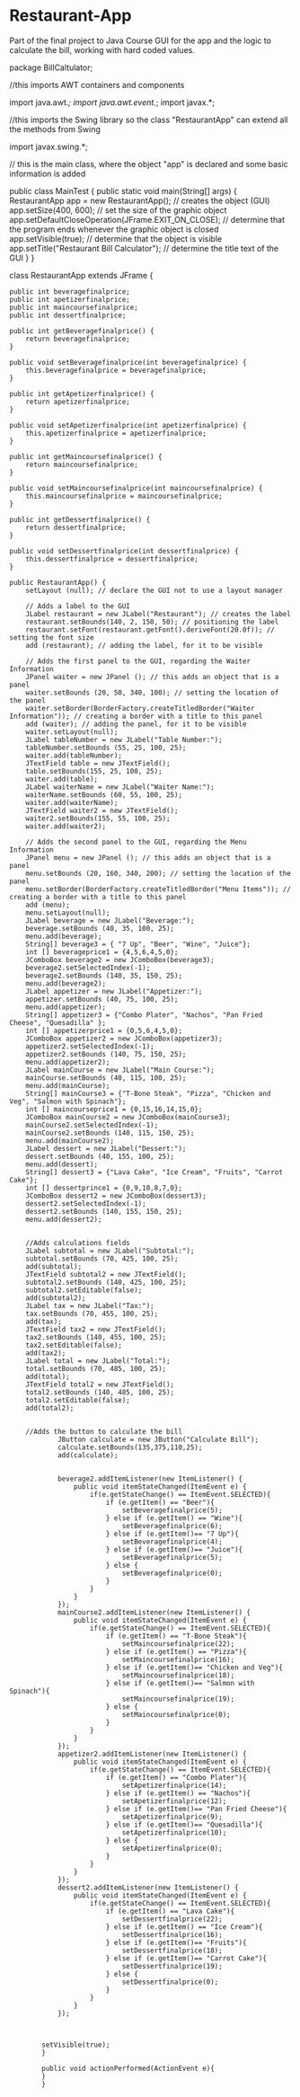 # Restaurant-App
Part of the final project to Java Course
GUI for the app and the logic to calculate the bill, working with hard coded values.



package BillCaltulator;

//this imports AWT containers and components

import java.awt.*;
import java.awt.event.*;
import javax.*;

//this imports the Swing library so the class "RestaurantApp" can extend all the methods from Swing

import javax.swing.*;


// this is the main class, where the object "app" is declared and some basic information is added

public class MainTest {
	public static void main(String[] args) {
		RestaurantApp app = new RestaurantApp(); // creates the object (GUI)
		app.setSize(400, 600); // set the size of the graphic object
		app.setDefaultCloseOperation(JFrame.EXIT_ON_CLOSE); // determine that the program ends whenever the graphic object is closed
		app.setVisible(true); // determine that the object is visible
		app.setTitle("Restaurant Bill Calculator"); // determine the title text of the GUI
	}
}

class RestaurantApp extends JFrame {
	
	public int beveragefinalprice;
	public int apetizerfinalprice;
	public int maincoursefinalprice;
	public int dessertfinalprice;
	
	public int getBeveragefinalprice() {
		return beveragefinalprice;
	}

	public void setBeveragefinalprice(int beveragefinalprice) {
		this.beveragefinalprice = beveragefinalprice;
	}

	public int getApetizerfinalprice() {
		return apetizerfinalprice;
	}

	public void setApetizerfinalprice(int apetizerfinalprice) {
		this.apetizerfinalprice = apetizerfinalprice;
	}

	public int getMaincoursefinalprice() {
		return maincoursefinalprice;
	}

	public void setMaincoursefinalprice(int maincoursefinalprice) {
		this.maincoursefinalprice = maincoursefinalprice;
	}

	public int getDessertfinalprice() {
		return dessertfinalprice;
	}

	public void setDessertfinalprice(int dessertfinalprice) {
		this.dessertfinalprice = dessertfinalprice;
	}

	public RestaurantApp() {
		setLayout (null); // declare the GUI not to use a layout manager
		
		// Adds a label to the GUI
		JLabel restaurant = new JLabel("Restaurant"); // creates the label
		restaurant.setBounds(140, 2, 150, 50); // positioning the label
		restaurant.setFont(restaurant.getFont().deriveFont(20.0f)); // setting the font size
		add (restaurant); // adding the label, for it to be visible
		
		// Adds the first panel to the GUI, regarding the Waiter Information
		JPanel waiter = new JPanel (); // this adds an object that is a panel
		waiter.setBounds (20, 50, 340, 100); // setting the location of the panel
		waiter.setBorder(BorderFactory.createTitledBorder("Waiter Information")); // creating a border with a title to this panel
		add (waiter); // adding the panel, for it to be visible
		waiter.setLayout(null);
		JLabel tableNumber = new JLabel("Table Number:");
		tableNumber.setBounds (55, 25, 100, 25);
		waiter.add(tableNumber);
		JTextField table = new JTextField();
		table.setBounds(155, 25, 100, 25);
        waiter.add(table);
        JLabel waiterName = new JLabel("Waiter Name:");
		waiterName.setBounds (60, 55, 100, 25);
		waiter.add(waiterName);
		JTextField waiter2 = new JTextField();
		waiter2.setBounds(155, 55, 100, 25);
		waiter.add(waiter2);
        		
		// Adds the second panel to the GUI, regarding the Menu Information
		JPanel menu = new JPanel (); // this adds an object that is a panel
		menu.setBounds (20, 160, 340, 200); // setting the location of the panel
		menu.setBorder(BorderFactory.createTitledBorder("Menu Items")); // creating a border with a title to this panel
		add (menu);
		menu.setLayout(null);
		JLabel beverage = new JLabel("Beverage:");
		beverage.setBounds (40, 35, 100, 25);
		menu.add(beverage);
		String[] beverage3 = { "7 Up", "Beer", "Wine", "Juice"};
		int [] beverageprice1 = {4,5,6,4,5,0};
		JComboBox beverage2 = new JComboBox(beverage3);
		beverage2.setSelectedIndex(-1);
		beverage2.setBounds (140, 35, 150, 25);
		menu.add(beverage2);
		JLabel appetizer = new JLabel("Appetizer:");
		appetizer.setBounds (40, 75, 100, 25);
		menu.add(appetizer);
		String[] appetizer3 = {"Combo Plater", "Nachos", "Pan Fried Cheese", "Quesadilla" };
		int [] appetizerprice1 = {0,5,6,4,5,0};
		JComboBox appetizer2 = new JComboBox(appetizer3);
		appetizer2.setSelectedIndex(-1);
		appetizer2.setBounds (140, 75, 150, 25);
		menu.add(appetizer2);
		JLabel mainCourse = new JLabel("Main Course:");
		mainCourse.setBounds (40, 115, 100, 25);
		menu.add(mainCourse);
		String[] mainCourse3 = {"T-Bone Steak", "Pizza", "Chicken and Veg", "Salmon with Spinach"};
		int [] maincourseprice1 = {0,15,16,14,15,0};
		JComboBox mainCourse2 = new JComboBox(mainCourse3);
		mainCourse2.setSelectedIndex(-1);
		mainCourse2.setBounds (140, 115, 150, 25);
		menu.add(mainCourse2);
		JLabel dessert = new JLabel("Dessert:");
		dessert.setBounds (40, 155, 100, 25);
		menu.add(dessert);
		String[] dessert3 = {"Lava Cake", "Ice Cream", "Fruits", "Carrot Cake"};
		int [] dessertprince1 = {0,9,10,8,7,0};
		JComboBox dessert2 = new JComboBox(dessert3);
		dessert2.setSelectedIndex(-1);
		dessert2.setBounds (140, 155, 150, 25);
		menu.add(dessert2);
		
			
		//Adds calculations fields
        JLabel subtotal = new JLabel("Subtotal:");
		subtotal.setBounds (70, 425, 100, 25);
		add(subtotal);
		JTextField subtotal2 = new JTextField();
		subtotal2.setBounds (140, 425, 100, 25);
		subtotal2.setEditable(false);
		add(subtotal2);
		JLabel tax = new JLabel("Tax:");
		tax.setBounds (70, 455, 100, 25);
		add(tax);
		JTextField tax2 = new JTextField();
		tax2.setBounds (140, 455, 100, 25);
		tax2.setEditable(false);
		add(tax2);
		JLabel total = new JLabel("Total:");
		total.setBounds (70, 485, 100, 25);
		add(total);
		JTextField total2 = new JTextField();
		total2.setBounds (140, 485, 100, 25);
		total2.setEditable(false);
		add(total2);
		

		//Adds the button to calculate the bill
				JButton calculate = new JButton("Calculate Bill");
				calculate.setBounds(135,375,110,25);
		        add(calculate);
		        
		        
		        beverage2.addItemListener(new ItemListener() {
		            public void itemStateChanged(ItemEvent e) {
		                if(e.getStateChange() == ItemEvent.SELECTED){
		                	if (e.getItem() == "Beer"){
		                		setBeveragefinalprice(5);
		                	} else if (e.getItem() == "Wine"){
		                		setBeveragefinalprice(6);
		                	} else if (e.getItem()== "7 Up"){
		                		setBeveragefinalprice(4);
		                	} else if (e.getItem()== "Juice"){
		                		setBeveragefinalprice(5);
		                	} else {
		                		setBeveragefinalprice(0);
		                	}
		                }  	
		            }
		        });
		        mainCourse2.addItemListener(new ItemListener() {
		            public void itemStateChanged(ItemEvent e) {
		                if(e.getStateChange() == ItemEvent.SELECTED){
		                	if (e.getItem() == "T-Bone Steak"){
		                		setMaincoursefinalprice(22);
		                	} else if (e.getItem() == "Pizza"){
		                		setMaincoursefinalprice(16);
		                	} else if (e.getItem()== "Chicken and Veg"){
		                		setMaincoursefinalprice(18);
		                	} else if (e.getItem()== "Salmon with Spinach"){
		                		setMaincoursefinalprice(19);
		                	} else {
		                		setMaincoursefinalprice(0);
		                	}
		                }  	
		            }
		        });
		        appetizer2.addItemListener(new ItemListener() {
		            public void itemStateChanged(ItemEvent e) {
		                if(e.getStateChange() == ItemEvent.SELECTED){
		                	if (e.getItem() == "Combo Plater"){
		                		setApetizerfinalprice(14);
		                	} else if (e.getItem() == "Nachos"){
		                		setApetizerfinalprice(12);
		                	} else if (e.getItem()== "Pan Fried Cheese"){
		                		setApetizerfinalprice(9);
		                	} else if (e.getItem()== "Quesadilla"){
		                		setApetizerfinalprice(10);
		                	} else {
		                		setApetizerfinalprice(0);
		                	}
		                }  	
		            }
		        });
		        dessert2.addItemListener(new ItemListener() {
		            public void itemStateChanged(ItemEvent e) {
		                if(e.getStateChange() == ItemEvent.SELECTED){
		                	if (e.getItem() == "Lava Cake"){
		                		setDessertfinalprice(22);
		                	} else if (e.getItem() == "Ice Cream"){
		                		setDessertfinalprice(16);
		                	} else if (e.getItem()== "Fruits"){
		                		setDessertfinalprice(18);
		                	} else if (e.getItem()== "Carrot Cake"){
		                		setDessertfinalprice(19);
		                	} else {
		                		setDessertfinalprice(0);
		                	}
		                }  	
		            }
		        });
		        
		        

            setVisible(true);
		    }     
		    
		    public void actionPerformed(ActionEvent e){ 
		    }
		    }
